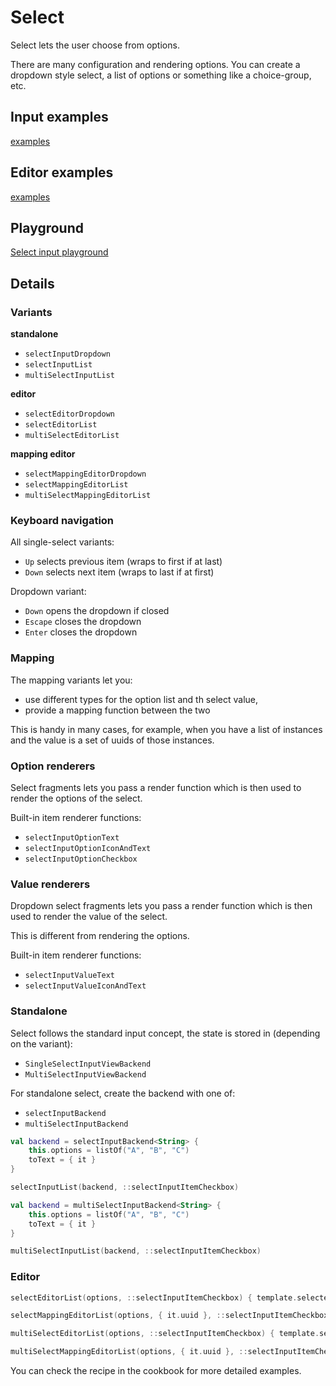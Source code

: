 # Select

Select lets the user choose from options.

There are many configuration and rendering options. You can create a dropdown style select, 
a list of options or something like a choice-group, etc.

## Input examples

[examples](actualize://example-group?name=selectInput)

## Editor examples

[examples](actualize://example-group?name=selectEditor)

 
## Playground

[Select input playground](actualize://cookbook/input/select/playground)

## Details

### Variants

**standalone**

* `selectInputDropdown`
* `selectInputList`
* `multiSelectInputList`

**editor**

* `selectEditorDropdown`
* `selectEditorList`
* `multiSelectEditorList`

**mapping editor**

* `selectMappingEditorDropdown`
* `selectMappingEditorList`
* `multiSelectMappingEditorList`

### Keyboard navigation

All single-select variants:

- `Up` selects previous item (wraps to first if at last)
- `Down` selects next item (wraps to last if at first)

Dropdown variant:

- `Down` opens the dropdown if closed
- `Escape` closes the dropdown
- `Enter` closes the dropdown

### Mapping

The mapping variants let you:

* use different types for the option list and th select value,
* provide a mapping function between the two

This is handy in many cases, for example, when you have a list of instances and the value
is a set of uuids of those instances.

### Option renderers

Select fragments lets you pass a render function which is then used to render the options
of the select.

Built-in item renderer functions:

* `selectInputOptionText`
* `selectInputOptionIconAndText`
* `selectInputOptionCheckbox`

### Value renderers

Dropdown select fragments lets you pass a render function which is then used to render the value
of the select.

This is different from rendering the options.

Built-in item renderer functions:

* `selectInputValueText`
* `selectInputValueIconAndText`

### Standalone

Select follows the standard input concept, the state is stored in (depending on the variant):

- `SingleSelectInputViewBackend`
- `MultiSelectInputViewBackend`

For standalone select, create the backend with one of:

- `selectInputBackend`
- `multiSelectInputBackend`

```kotlin
val backend = selectInputBackend<String> {
    this.options = listOf("A", "B", "C")
    toText = { it }
}

selectInputList(backend, ::selectInputItemCheckbox)
```

```kotlin
val backend = multiSelectInputBackend<String> {
    this.options = listOf("A", "B", "C")
    toText = { it }
}

multiSelectInputList(backend, ::selectInputItemCheckbox)
```

### Editor

```kotlin
selectEditorList(options, ::selectInputItemCheckbox) { template.selectedOption }

selectMappingEditorList(options, { it.uuid }, ::selectInputItemCheckbox) { template.selectedOption }

multiSelectEditorList(options, ::selectInputItemCheckbox) { template.selectedOption }

multiSelectMappingEditorList(options, { it.uuid }, ::selectInputItemCheckbox) { template.selectedOption }
```

You can check the recipe in the cookbook for more detailed examples.